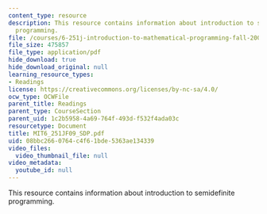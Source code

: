 ```yaml
---
content_type: resource
description: This resource contains information about introduction to semidefinite
  programming.
file: /courses/6-251j-introduction-to-mathematical-programming-fall-2009/08bbc2660764c4f61bde5363ae134339_MIT6_251JF09_SDP.pdf
file_size: 475857
file_type: application/pdf
hide_download: true
hide_download_original: null
learning_resource_types:
- Readings
license: https://creativecommons.org/licenses/by-nc-sa/4.0/
ocw_type: OCWFile
parent_title: Readings
parent_type: CourseSection
parent_uid: 1c2b5958-4a69-764f-493d-f532f4ada03c
resourcetype: Document
title: MIT6_251JF09_SDP.pdf
uid: 08bbc266-0764-c4f6-1bde-5363ae134339
video_files:
  video_thumbnail_file: null
video_metadata:
  youtube_id: null
---
```

This resource contains information about introduction to semidefinite programming.